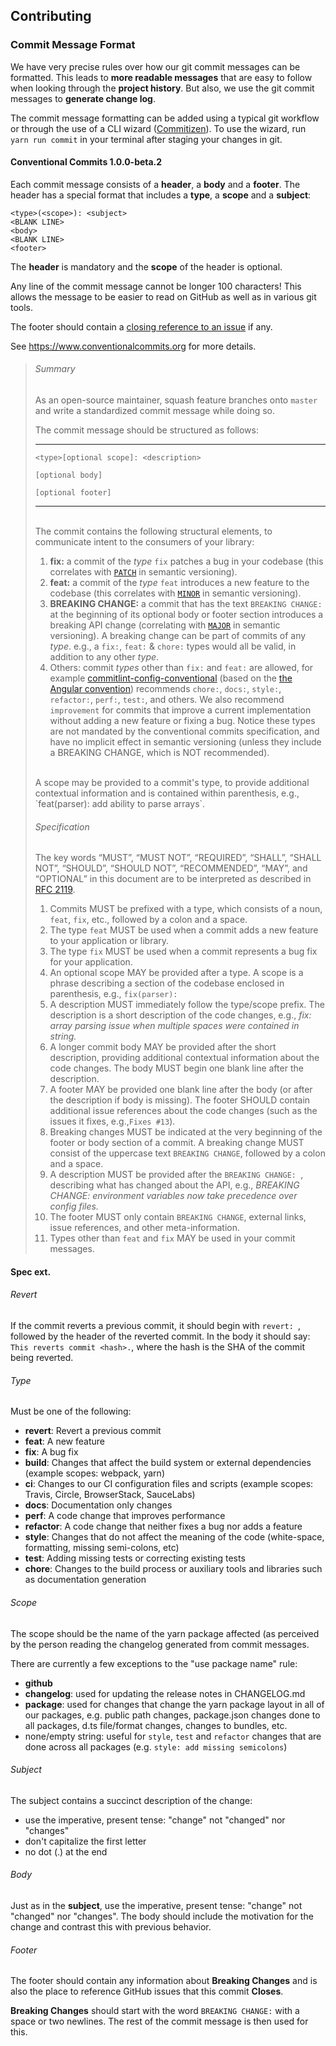 Contributing
------------


### Commit Message Format

We have very precise rules over how our git commit messages can be formatted.  This leads to **more
readable messages** that are easy to follow when looking through the **project history**.  But also,
we use the git commit messages to **generate change log**.

The commit message formatting can be added using a typical git workflow or through the use of a CLI
wizard ([Commitizen](https://github.com/commitizen/cz-cli)). To use the wizard, run `yarn run commit`
in your terminal after staging your changes in git.


#### Conventional Commits 1.0.0-beta.2

Each commit message consists of a **header**, a **body** and a **footer**.  The header has a special
format that includes a **type**, a **scope** and a **subject**:

```
<type>(<scope>): <subject>
<BLANK LINE>
<body>
<BLANK LINE>
<footer>
```

The **header** is mandatory and the **scope** of the header is optional.

Any line of the commit message cannot be longer 100 characters! This allows the message to be easier
to read on GitHub as well as in various git tools.

The footer should contain a [closing reference to an issue](https://help.github.com/articles/closing-issues-via-commit-messages/) if any.

See https://www.conventionalcommits.org for more details.

>###### Summary
>
>As an open-source maintainer, squash feature branches onto `master` and write
>a standardized commit message while doing so.
>
>The commit message should be structured as follows:
>
>---
>
>```
><type>[optional scope]: <description>
>
>[optional body]
>
>[optional footer]
>```
>---
>
><br />
>The commit contains the following structural elements, to communicate intent to the
>consumers of your library:
>
>1. **fix:** a commit of the _type_ `fix` patches a bug in your codebase (this correlates with [`PATCH`](http://semver.org/#summary) in semantic versioning).
>1. **feat:** a commit of the _type_ `feat` introduces a new feature to the codebase (this correlates
>  with [`MINOR`](http://semver.org/#summary) in semantic versioning).
>1. **BREAKING CHANGE:** a commit that has the text `BREAKING CHANGE:` at the beginning of its optional body or footer section introduces a breaking API change (correlating with [`MAJOR`](http://semver.org/#summary) in semantic versioning). A breaking change can be
>  part of commits of any _type_. e.g., a `fix:`, `feat:` & `chore:` types would all be valid, in addition to any other _type_.
>1. Others: commit _types_ other than `fix:` and `feat:` are allowed, for example [commitlint-config-conventional](https://github.com/marionebl/commitlint/tree/master/%40commitlint/config-conventional) (based on the [the Angular convention](https://github.com/angular/angular/blob/22b96b9/CONTRIBUTING.md#-commit-message-guidelines)) recommends `chore:`, `docs:`, `style:`, `refactor:`, `perf:`, `test:`, and others. We also recommend `improvement` for commits that improve a current implementation without adding a new feature or fixing a bug. Notice these types are not mandated by the conventional commits specification, and have no implicit effect in semantic versioning (unless they include a BREAKING CHANGE, which is NOT recommended).
><br />
>A scope may be provided to a commit's type, to provide additional contextual information and
>is contained within parenthesis, e.g., `feat(parser): add ability to parse arrays`.
>
>###### Specification
>
>The key words “MUST”, “MUST NOT”, “REQUIRED”, “SHALL”, “SHALL NOT”, “SHOULD”, “SHOULD NOT”, “RECOMMENDED”, “MAY”, and “OPTIONAL” in this document are to be interpreted as described in [RFC 2119](https://www.ietf.org/rfc/rfc2119.txt).
>
>1. Commits MUST be prefixed with a type, which consists of a noun, `feat`, `fix`, etc.,
>   followed by a colon and a space.
>1. The type `feat` MUST be used when a commit adds a new feature to your application
>  or library.
>1. The type `fix` MUST be used when a commit represents a bug fix for your application.
>1. An optional scope MAY be provided after a type. A scope is a phrase describing
>  a section of the codebase enclosed in parenthesis, e.g., `fix(parser):`
>1. A description MUST immediately follow the type/scope prefix.
>  The description is a short description of the code changes, e.g.,
>  _fix: array parsing issue when multiple spaces were contained in string._
>1. A longer commit body MAY be provided after the short description, providing additional contextual information about the code changes. The body MUST begin one blank line after the description.
>1. A footer MAY be provided one blank line after the body (or after the description if body is missing).
>  The footer SHOULD contain additional issue references about the code changes (such as the issues it fixes, e.g.,`Fixes #13`).
>1. Breaking changes MUST be indicated at the very beginning of the footer or body section of a commit. A breaking change MUST consist of the uppercase text `BREAKING CHANGE`, followed by a colon and a space.
>1. A description MUST be provided after the `BREAKING CHANGE: `, describing what
>  has changed about the API, e.g., _BREAKING CHANGE: environment variables now take precedence over config files._
>1. The footer MUST only contain `BREAKING CHANGE`, external links, issue references, and other meta-information.
>1. Types other than `feat` and `fix` MAY be used in your commit messages.


#### Spec ext.

###### Revert

If the commit reverts a previous commit, it should begin with `revert: `, followed by the header of the reverted commit. In the body it should say: `This reverts commit <hash>.`, where the hash is the SHA of the commit being reverted.

###### Type

Must be one of the following:

* **revert**: Revert a previous commit
* **feat**: A new feature
* **fix**: A bug fix
* **build**: Changes that affect the build system or external dependencies (example scopes: webpack, yarn)
* **ci**: Changes to our CI configuration files and scripts (example scopes: Travis, Circle, BrowserStack, SauceLabs)
* **docs**: Documentation only changes
* **perf**: A code change that improves performance
* **refactor**: A code change that neither fixes a bug nor adds a feature
* **style**: Changes that do not affect the meaning of the code (white-space, formatting, missing semi-colons, etc)
* **test**: Adding missing tests or correcting existing tests
* **chore**: Changes to the build process or auxiliary tools and libraries such as documentation generation

###### Scope

The scope should be the name of the yarn package affected (as perceived by the person reading the changelog generated from commit messages.

There are currently a few exceptions to the "use package name" rule:

* **github**
* **changelog**: used for updating the release notes in CHANGELOG.md
* **package**: used for changes that change the yarn package layout in all of our packages, e.g. public path changes, package.json changes done to all packages, d.ts file/format changes, changes to bundles, etc.
* none/empty string: useful for `style`, `test` and `refactor` changes that are done across all packages (e.g. `style: add missing semicolons`)

###### Subject

The subject contains a succinct description of the change:

* use the imperative, present tense: "change" not "changed" nor "changes"
* don't capitalize the first letter
* no dot (.) at the end

###### Body

Just as in the **subject**, use the imperative, present tense: "change" not "changed" nor "changes".
The body should include the motivation for the change and contrast this with previous behavior.

###### Footer

The footer should contain any information about **Breaking Changes** and is also the place to
reference GitHub issues that this commit **Closes**.

**Breaking Changes** should start with the word `BREAKING CHANGE:` with a space or two newlines. The rest of the commit message is then used for this.
